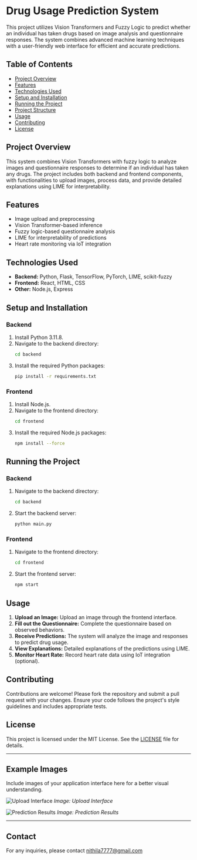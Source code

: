 # Drug Usage Prediction System

This project utilizes Vision Transformers and Fuzzy Logic to predict whether an individual has taken drugs based on image analysis and questionnaire responses. The system combines advanced machine learning techniques with a user-friendly web interface for efficient and accurate predictions.

## Table of Contents
- [Project Overview](#project-overview)
- [Features](#features)
- [Technologies Used](#technologies-used)
- [Setup and Installation](#setup-and-installation)
- [Running the Project](#running-the-project)
- [Project Structure](#project-structure)
- [Usage](#usage)
- [Contributing](#contributing)
- [License](#license)

## Project Overview
This system combines Vision Transformers with fuzzy logic to analyze images and questionnaire responses to determine if an individual has taken any drugs. The project includes both backend and frontend components, with functionalities to upload images, process data, and provide detailed explanations using LIME for interpretability.

## Features
- Image upload and preprocessing
- Vision Transformer-based inference
- Fuzzy logic-based questionnaire analysis
- LIME for interpretability of predictions
- Heart rate monitoring via IoT integration

## Technologies Used
- **Backend:** Python, Flask, TensorFlow, PyTorch, LIME, scikit-fuzzy
- **Frontend:** React, HTML, CSS
- **Other:** Node.js, Express

## Setup and Installation
### Backend
1. Install Python 3.11.8.
2. Navigate to the backend directory:
    ```bash
    cd backend
    ```
3. Install the required Python packages:
    ```bash
    pip install -r requirements.txt
    ```

### Frontend
1. Install Node.js.
2. Navigate to the frontend directory:
    ```bash
    cd frontend
    ```
3. Install the required Node.js packages:
    ```bash
    npm install --force
    ```

## Running the Project
### Backend
1. Navigate to the backend directory:
    ```bash
    cd backend
    ```
2. Start the backend server:
    ```bash
    python main.py
    ```

### Frontend
1. Navigate to the frontend directory:
    ```bash
    cd frontend
    ```
2. Start the frontend server:
    ```bash
    npm start
    ```


## Usage
1. **Upload an Image:** Upload an image through the frontend interface.
2. **Fill out the Questionnaire:** Complete the questionnaire based on observed behaviors.
3. **Receive Predictions:** The system will analyze the image and responses to predict drug usage.
4. **View Explanations:** Detailed explanations of the predictions using LIME.
5. **Monitor Heart Rate:** Record heart rate data using IoT integration (optional).

## Contributing
Contributions are welcome! Please fork the repository and submit a pull request with your changes. Ensure your code follows the project's style guidelines and includes appropriate tests.

## License
This project is licensed under the MIT License. See the [LICENSE](LICENSE) file for details.

---

## Example Images

Include images of your application interface here for a better visual understanding. 

![Upload Interface](path_to_your_image/upload_interface.png)
*Image: Upload Interface*

![Prediction Results](path_to_your_image/prediction_results.png)
*Image: Prediction Results*

---

## Contact
For any inquiries, please contact nithila7777@gmail.com

